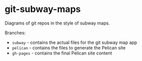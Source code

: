 # git-subway-maps

Diagrams of git repos in the style of subway maps.

Branches:

* `subway` - contains the actual files for the git subway map app
* `pelican` - contains the files to generate the Pelican site
* `gh-pages` - contains the final Pelican site content

